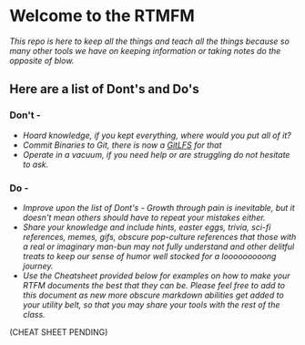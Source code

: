# Welcome to the RTMFM

_This repo is here to keep all the things and teach all the things because so many other tools we have on keeping information or taking notes do the opposite of blow._

## Here are a list of Dont's and Do's

### **Don't** -
- _Hoard knowledge, if you kept everything, where would you put all of it?_
- _Commit Binaries to Git, there is now a [GitLFS](https://git-lfs.com/) for that_
- _Operate in a vacuum, if you need help or are struggling do not hesitate to ask._

### **Do** - 
- _Improve upon the list of Dont's - Growth through pain is inevitable, but it doesn't mean others should have to repeat your mistakes either._
- _Share your knowledge and include hints, easter eggs, trivia, sci-fi references, memes, gifs, obscure pop-culture references that those with a real or imaginary man-bun may not fully understand and other delitful treats to keep our sense of humor well stocked for a looooooooong journey._
- _Use the Cheatsheet provided below for examples on how to make your RTFM documents the best that they can be. Please feel free to add to this document as new more obscure markdown abilities get added to your utility belt, so that you may share your tools with the rest of the class._
  
  
(CHEAT SHEET PENDING)